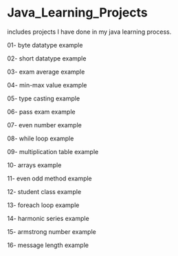 # Java_Learning_Projects
includes projects I have done in my java learning process.

01- byte datatype example

02- short datatype example

03- exam average example

04- min-max value example

05- type casting example

06- pass exam example

07- even number example

08- while loop example

09- multiplication table example

10- arrays example

11- even odd method example

12- student class example

13- foreach loop example

14- harmonic series example

15- armstrong number example

16- message length example
